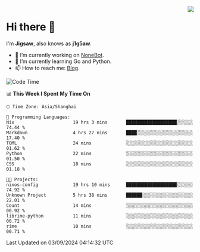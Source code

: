 <a href="#">
  <img align="right" src="https://github-readme-stats.vercel.app/api?username=j1g5awi&count_private=true&show_icons=true&title_color=80070B&text_color=B3B3B3&bg_color=212121&icon_color=80070B" />
</a>

# Hi there 👋

I'm **Jigsaw**, also knows as **j1g5aw**.

- 🔭 I’m currently working on [NoneBot](https://github.com/nonebot).
- 🌱 I’m currently learning Go and Python.
- 📫 How to reach me: [Blog](https://blog.maddestroyer.xyz/).

<!--START_SECTION:waka-->
![Code Time](http://img.shields.io/badge/Code%20Time-1%2C705%20hrs%2017%20mins-blue)

📊 **This Week I Spent My Time On** 

```text
🕑︎ Time Zone: Asia/Shanghai

💬 Programming Languages: 
Nix                      19 hrs 3 mins       ███████████████████░░░░░░   74.44 % 
Markdown                 4 hrs 27 mins       ████░░░░░░░░░░░░░░░░░░░░░   17.40 % 
TOML                     24 mins             ░░░░░░░░░░░░░░░░░░░░░░░░░   01.62 % 
Python                   22 mins             ░░░░░░░░░░░░░░░░░░░░░░░░░   01.50 % 
CSS                      18 mins             ░░░░░░░░░░░░░░░░░░░░░░░░░   01.18 % 

🐱‍💻 Projects: 
nixos-config             19 hrs 10 mins      ███████████████████░░░░░░   74.92 % 
Unknown Project          5 hrs 38 mins       ██████░░░░░░░░░░░░░░░░░░░   22.01 % 
Count                    14 mins             ░░░░░░░░░░░░░░░░░░░░░░░░░   00.92 % 
librime-python           11 mins             ░░░░░░░░░░░░░░░░░░░░░░░░░   00.72 % 
rime                     10 mins             ░░░░░░░░░░░░░░░░░░░░░░░░░   00.71 % 
```


 Last Updated on 03/09/2024 04:14:32 UTC
<!--END_SECTION:waka-->
